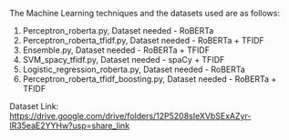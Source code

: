The Machine Learning techniques and the datasets used are as follows:

1. Perceptron_roberta.py, Dataset needed - RoBERTa
2. Perceptron_roberta_tfidf.py, Dataset needed - RoBERTa + TFIDF
3. Ensemble.py, Dataset needed - RoBERTa + TFIDF
4. SVM_spacy_tfidf.py, Dataset needed - spaCy + TFIDF
5. Logistic_regression_roberta.py, Dataset needed - RoBERTa
6. Perceptron_roberta_tfidf_boosting.py, Dataset needed - RoBERTa + TFIDF

Dataset Link: https://drive.google.com/drive/folders/12P5208sIeXVbSExAZyr-lR35eaE2YYHw?usp=share_link
